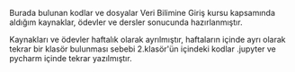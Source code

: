 Burada bulunan kodlar ve dosyalar Veri Bilimine Giriş kursu kapsamında aldığım kaynaklar, ödevler ve dersler sonucunda hazırlanmıştır.

Kaynakları ve ödevler haftalık olarak ayrılmıştır, haftaların içinde ayrı olarak tekrar bir klasör bulunması sebebi 2.klasör'ün içindeki kodlar .jupyter ve pycharm içinde tekrar yazılmıştır.
